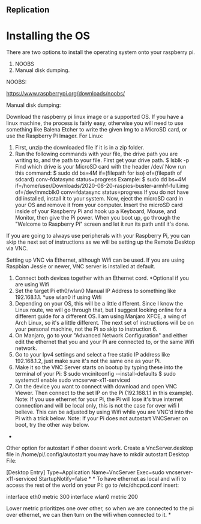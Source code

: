 ## Replication

# Installing the OS

There are two options to install the operating system onto your raspberry pi.
1. NOOBS
2. Manual disk dumping. 

NOOBS:

https://www.raspberrypi.org/downloads/noobs/

Manual disk dumping:

Download the raspberry pi linux image or a supported OS.
If you have a linux machine, the process is fairly easy, otherwise you will need to use something like Balena Etcher to write the given Img to a MicroSD card, or use the Raspberry Pi Imager.
For Linux:
1.  First, unzip the downloaded file if it is in a zip folder.
2. Run the following commands with your file, the drive path you are writing to, and the path to your file. 
First get your drive path.
$ lsblk -p
Find which drive is your MicroSD card with the header /dev/
Now run this command: 
$ sudo dd bs=4M if=(filepath for iso) of=(filepath of sdcard) conv-fdatasync status=progress
Example:
$ sudo dd bs=4M if=/home/user/Downloads/2020-08-20-raspios-buster-armhf-full.img of=/dev/mmcblk0 conv=fdatasync status=progress
If you do not have dd installed, install it to your system. 
Now, eject the microSD card in your OS and remove it from your computer.
Insert the microSD card inside of your Raspberry Pi and hook up a Keyboard, Mouse, and Monitor, then give the Pi power.
When you boot up, go through the "Welcome to Raspberry Pi" screen and let it run its path until it's done.

If you are going to always use peripherals with your Raspberry Pi, you can skip the next set of instructions as we will be setting up the Remote Desktop via VNC.

Setting up VNC via Ethernet, although Wifi can be used. 
If you are using Raspbian Jessie or newer, VNC server is installed at default. 
1. Connect both devices together with an Ethernet cord. *Optional if you are using Wifi 
2. Set the target Pi eth0/wlan0 Manual IP Address to something like 192.168.1.1.  *use wlan0 if using Wifi
3. Depending on your OS, this will be a little different. Since I know the Linux route, we will go through that, but I suggest looking online for a different guide for a different OS. I am using Manjaro XFCE, a wing of Arch Linux, so it's a little different. The next set of instructions will be on your personal machine, not the Pi so skip to instruction 6.
4. On Manjaro, go to your "Advanced Network Configuration" and either edit the ethernet that you and your Pi are connected to, or the same Wifi network. 
5. Go to your Ipv4 settings and select a free static IP address like 192.168.1.2, just make sure it's not the same one as your Pi.
6. Make it so the VNC Server starts on bootup by typing these into the terminal of your Pi:
$ sudo vncinitconfig --install-defaults
$ sudo systemctl enable sudo vncserver-x11-serviced
7. On the device you want to connect with download and open VNC Viewer. Then connect to the set IP on the Pi (192.168.1.1 in this example).
Note: If you use ethernet for your Pi, the Pi will lose it's true internet connection and will be local only, this is not the case for over wifi I believe. 
This can be adjusted by using Wifi while you are VNC'd into the Pi with a trick below. 
Note: If your Pi does not autostart VNCServer on boot, try the other way below.

*
Other option for autostart if other doesnt work.
Create a VncServer.desktop file in /home/pi/.config/autostart
you may have to mkdir autostart
Desktop File:

[Desktop Entry]
Type=Application
Name=VncServer
Exec=sudo vncserver-x11-serviced
StartupNotify=false
*
*
To have ethernet as local and wifi to access the rest of the world on your Pi: 
go to 
/etc/dhcpcd.conf
insert:

interface eth0
metric 300
interface wlan0
metric 200

Lower metric prioritizes one over other, so when we are connected to the pi over ethernet, we can then turn on the wifi when connected to it. 
*

